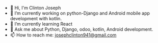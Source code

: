 <!-- ### Hi there 👋 -->
- :wave: Hi, I'm Clinton Joseph
- 🔭 I’m currently working on python-Django and Android mobile app development with kotlin.
- 🌱 I’m currently learning React
- 💬 Ask me about Python, Django, odoo, kotlin, Android development.
- 📫 How to reach me: josephclinton941@gmail.com
<!--
**richardclinton/richardclinton** is a ✨ _special_ ✨ repository because its `README.md` (this file) appears on your GitHub profile.

Here are some ideas to get you started:
- :wave: I'm @richardclinton
- 🔭 I’m currently working on Django
- 🌱 I’m currently learning ...
- 👯 I’m looking to collaborate on ...
- 🤔 I’m looking for help with ...
- 💬 Ask me about Python,Django,odoo, Kotlin
- 📫 How to reach me: richardclinton42@gmail.com
- 😄 Pronouns: ...
- ⚡ Fun fact: ...
-->
